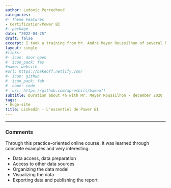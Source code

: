 ```yaml
---
author: Ludovic Perruchoud
categories:
#- Theme Features
- Certification/Power BI
#- package
date: "2022-04-25"
draft: false
excerpt: I took a training from Mr. André Meyer Roussilhon of several hours on the basics of Power BI. 
layout: single
#links:
#- icon: door-open
#  icon_pack: fas
#name: website
#url: https://bakeoff.netlify.com/
#- icon: github
#  icon_pack: fab
#  name: code
#  url: https://github.com/apreshill/bakeoff
subtitle: Duration about 4h with Mr. Meyer Roussilhon - december 2020
tags:
- hugo-site
title: LinkedIn - L'essentiel de Power BI
---
```


---

### Comments
Through this practice-oriented online course, it was learned through concrete examples and very interesting:

- Data access, data preparation
- Access to other data sources
- Organizing the data model
- Visualizing the data
- Exporting data and publishing the report

